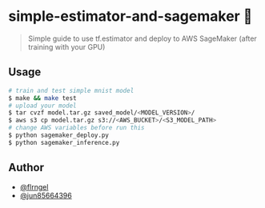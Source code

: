 # simple-estimator-and-sagemaker 👋

> Simple guide to use tf.estimator and deploy to AWS SageMaker (after training with your GPU)

## Usage

```sh
# train and test simple mnist model
$ make && make test
# upload your model
$ tar cvzf model.tar.gz saved_model/<MODEL_VERSION>/
$ aws s3 cp model.tar.gz s3://<AWS_BUCKET>/<S3_MODEL_PATH>
# change AWS variables before run this
$ python sagemaker_deploy.py
$ python sagemaker_inference.py
```

## Author

- [@flrngel](https://github.com/flrngel)
- [@jun85664396](https://github.com/jun85664396)
